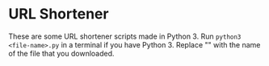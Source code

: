 # URL Shortener
These are some URL shortener scripts made in Python 3. Run `python3 <file-name>.py` in a terminal if you have Python 3. Replace "<file-name>" with the name of the file that you downloaded.

